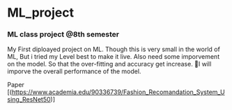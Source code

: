 # ML_project 
###  ML class project @8th semester

My First diploayed project on ML. Though this is very small in the world of ML, But i tried my Level best to make it live. 
Also need some imporvement on the model. So that the over-fitting and accuracy get increase. 🎯I will imporve the overall performance of the model.


Paper [(https://www.academia.edu/90336739/Fashion_Recomandation_System_Using_ResNet50)]
